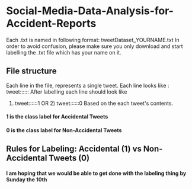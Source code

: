 # Social-Media-Data-Analysis-for-Accident-Reports
Each .txt is named in following format: tweetDataset_YOURNAME.txt
In order to avoid confusion, please make sure you only download and start labelling the .txt file which has your name on it.

## File structure
Each line in the file, represents a single tweet.
Each line looks like :   tweet::::::
After labelling each line should look like 
1) tweet::::::1 OR 2) tweet::::::0 
Based on the each tweet's contents.
#### 1 is the class label for Accidental Tweets
#### 0 is the class label for Non-Accidental Tweets 

## Rules for Labeling: Accidental (1) vs Non-Accidental Tweets (0)


#### I am hoping that we would be able to get done with the labeling thing by Sunday the 10th
